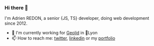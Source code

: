 ### Hi there 👋

I'm Adrien REDON, a senior {JS, TS} developer, doing web development since 2012.

- 🔭 I'm currently working for [Geolid](https://github.com/Geolid) in 📍Lyon
- 📫 How to reach me:  [twitter](https://twitter.com/AdrienRedon), [linkedin](https://www.linkedin.com/in/adrienr/) or my [portfolio](https://adrienredon.com/)

<!--
**AdrienRedon/AdrienRedon** is a ✨ _special_ ✨ repository because its `README.md` (this file) appears on your GitHub profile.

Here are some ideas to get you started:

- 🔭 I’m currently working on ...
- 🌱 I’m currently learning ...
- 👯 I’m looking to collaborate on ...
- 🤔 I’m looking for help with ...
- 💬 Ask me about ...
- 📫 How to reach me: ...
- 😄 Pronouns: ...
- ⚡ Fun fact: ...
-->
